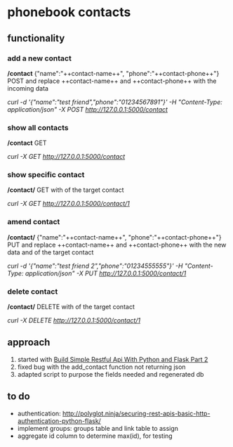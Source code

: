 # phonebook contacts

## functionality
### add a new contact
**/contact**
{"name":"++contact-name++", "phone":"++contact-phone++"}
POST and replace ++contact-name++ and ++contact-phone++ with the incoming data

*curl -d '{"name":"test friend","phone":"01234567891"}' -H "Content-Type: application/json" -X POST http://127.0.0.1:5000/contact*

### show all contacts
**/contact**
GET

*curl -X GET http://127.0.0.1:5000/contact*

### show specific contact
**/contact/<id>**
GET with  <id> of the target contact

*curl -X GET http://127.0.0.1:5000/contact/1*

### amend contact
**/contact/<id>**
{"name":"++contact-name++", "phone":"++contact-phone++"}
PUT and replace ++contact-name++ and ++contact-phone++ with the new data
and <id> of the target contact

*curl -d '{"name":"test friend 2","phone":"01234555555"}' -H "Content-Type: application/json" -X PUT http://127.0.0.1:5000/contact/1*

### delete contact
**/contact/<id>**
DELETE with <id> of the target contact

*curl -X DELETE http://127.0.0.1:5000/contact/1*

## approach
1. started with [Build Simple Restful Api With Python and Flask Part 2](https://medium.com/python-pandemonium/build-simple-restful-api-with-python-and-flask-part-2-724ebf04d12)
2. fixed bug with the add_contact function not returning json
3. adapted script to purpose the fields needed and regenerated db

## to do
- authentication: http://polyglot.ninja/securing-rest-apis-basic-http-authentication-python-flask/
- implement groups: groups table and link table to assign
- aggregate id column to determine max(id), for testing
